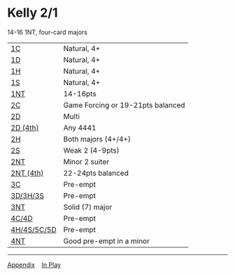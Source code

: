 # Kelly 2/1

14-16 1NT, four-card majors

|   |   |
|---|---|
| [1C](./1C/index.md) | Natural, 4+ |
| [1D](./1D/index.md) | Natural, 4+ |
| [1H](./1H/index.md) | Natural, 4+ |
| [1S](./1S/index.md) | Natural, 4+ |
| [1NT](./1NT/index.md) | 14-16pts |
| [2C](./2C/index.md) | Game Forcing or 19-21pts balanced |
| [2D](./2D/index.md) | Multi |
| [2D (4th)](./2D_4th/index.md) | Any 4441 |
| [2H](./2H/index.md) | Both majors (4+/4+) |
| [2S](./2S/index.md) | Weak 2 (4-9pts) |
| [2NT](./2NT/index.md) | Minor 2 suiter |
| [2NT (4th)](./2NT_4th/index.md) | 22-24pts balanced |
| [3C](./3C/index.md) | Pre-empt |
| [3D/3H/3S](./3D_3H_3S/index.md) | Pre-empt |
| [3NT](./3NT/index.md) | Solid (7) major |
| [4C/4D](./4C_4D/index.md) | Pre-empt |
| [4H/4S/5C/5D](./4H_4S_5C_5D/index.md) | Pre-empt |
| [4NT](./4NT/index.md) | Good pre-empt in a minor |

___
[Appendix](./appendix/index.md)&nbsp;&nbsp;&nbsp;&nbsp;[In Play](./inplay/index.md)
